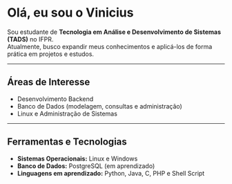 # Olá, eu sou o Vinicius

Sou estudante de **Tecnologia em Análise e Desenvolvimento de Sistemas (TADS)** no IFPR.  
Atualmente, busco expandir meus conhecimentos e aplicá-los de forma prática em projetos e estudos.

---

## Áreas de Interesse
- Desenvolvimento Backend  
- Banco de Dados (modelagem, consultas e administração)  
- Linux e Administração de Sistemas  

---

## Ferramentas e Tecnologias
- **Sistemas Operacionais:** Linux e Windows  
- **Banco de Dados:** PostgreSQL (em aprendizado)  
- **Linguagens em aprendizado:** Python, Java, C, PHP e Shell Script  